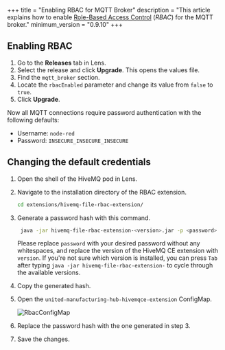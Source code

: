 +++
title =  "Enabling RBAC for MQTT Broker"
description = "This article explains how to enable [Role-Based Access Control](https://en.wikipedia.org/wiki/Role-based_access_control) (_RBAC_) for the MQTT broker."
minimum_version = "0.9.10"
+++

## Enabling RBAC

1. Go to the **Releases** tab in Lens.
2. Select the release and click **Upgrade**. This opens the values file.
3. Find the `mqtt_broker` section.
4. Locate the `rbacEnabled` parameter and change its value from `false` to `true`.
5. Click **Upgrade**.


Now all MQTT connections require password authentication with the following defaults:

- Username: `node-red`
- Password: `INSECURE_INSECURE_INSECURE`


## Changing the default credentials

1. Open the shell of the HiveMQ pod in Lens.
2. Navigate to the installation directory of the RBAC extension.

   ```bash
   cd extensions/hivemq-file-rbac-extension/
   ```

3. Generate a password hash with this command.

   ```bash
    java -jar hivemq-file-rbac-extension-<version>.jar -p <password>
    ```

    Please replace `password` with your desired password without any whitespaces, and replace the version of the HiveMQ CE extension with `version`.
    If you're not sure which version is installed, you can press `Tab` after typing `java -jar hivemq-file-rbac-extension-` to cycle through the available versions.

4. Copy the generated hash.
5. Open the `united-manufacturing-hub-hivemqce-extension` ConfigMap.

   ![RbacConfigMap](/images/production-guide/security/hivemq-rbac/rbac-configmap.png)

6. Replace the password hash with the one generated in step 3.
7. Save the changes.